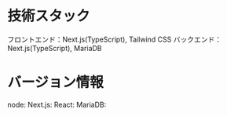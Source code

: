 # 技術スタック

フロントエンド：Next.js(TypeScript), Tailwind CSS
バックエンド：Next.js(TypeScript), MariaDB

# バージョン情報

node:
Next.js:
React:
MariaDB: